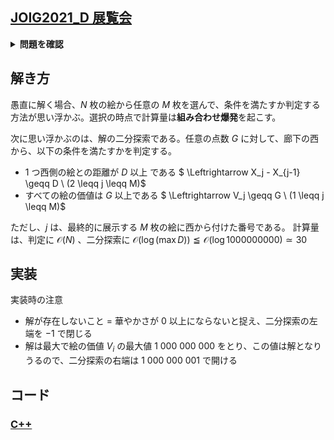 ## [JOIG2021_D 展覧会](https://atcoder.jp/contests/joig2021-open/tasks/joig2021_d)

<details>
<summary><b>問題を確認</b></summary>

## 問題
JOI美術館には、東西方向にまっすぐ伸びる廊下に $N$ 枚の絵が飾られており、 $1$ から $N$ までの番号が付けられている。絵 $i(1 \leqq i \leqq N)$ は廊下の西側から $X_i$ メートルの位置に飾られており、その価値は $V_i$ である。
この美術館では明日から「エゴイ展」が開催されつ予定であり、非常に多くの来客が見込まれている。「エゴイ展」では $M$ 枚の絵を展示する予定である。
$2$ つの絵が近い位置に展示されていると見づらいので、以下の条件を満たすように $N-M$ 枚の絵を取り外し、廊下に $M$ 枚の絵だけを残すことにした。
- どの $2$ つの絵についても、位置が $D$ メートル以上離れているようにする。

展示されている $M$ 枚の絵の価値の最小値を、「エゴイ展」の<b>華やかさ</b>とする。あなたは、廊下に残す $M$ 枚の絵をうまく選ぶことで、「エゴイ展」の華やかさをできるだけ大きくしたい。
$N$ 枚の絵の情報と廊下に残す絵の枚数が与えられたとき、条件を満たすような絵の残し方が存在するか判定し、もし存在する場合は、「エゴイ展」の華やかさの最大値を求めるプログラムを作成せよ。

## 制約
- $1 \leqq N \leqq 100 \ 000$
- $1 \leqq M \leqq N$
- $1 \leqq D \leqq 1 \ 000 \ 000 \ 000$
- $1 \leqq X_i \leqq 1 \ 000 \ 000 \ 000(1 \leqq i \leqq N)$
- $X_i \ne X_j(1 \leqq i \lt j \leqq N)$
- $1 \leqq V_i \leqq 1 \ 000 \ 000 \ 000(1 \leqq i \leqq N)$
- 入力される値はすべて整数である

## 入力
入力は以下の形式で標準入力から与えられる
```math
\begin{matrix}
& N & M & D \\
& X_1 & V_1 \\
& X_2 & V_2 \\
& \vdots \\
& X_N & V_N
\end{matrix}
```

## 出力
条件を満たすような絵の残し方が存在しない場合、標準出力に`-1`を1行で出力せよ。
条件を満たすような絵の残し方が存在する場合、標準出力に「エゴイ展」の華やかさの最大値を $1$ 行で出力せよ。
</details>


## 解き方
愚直に解く場合、$N$ 枚の絵から任意の $M$ 枚を選んで、条件を満たすか判定する方法が思い浮かぶ。選択の時点で計算量は<b>組み合わせ爆発</b>を起こす。

次に思い浮かぶのは、解の二分探索である。任意の点数 $G$ に対して、廊下の西から、以下の条件を満たすかを判定する。
- $1$ つ西側の絵との距離が $D$ 以上 である
    $ \Leftrightarrow X_j - X_{j-1} \geqq D \ (2 \leqq j \leqq M)$
- すべての絵の価値は $G$ 以上である
    $ \Leftrightarrow V_j \geqq G \ (1 \leqq j \leqq M)$

ただし、$j$ は、最終的に展示する $M$ 枚の絵に西から付けた番号である。
計算量は、判定に $\mathcal{O}(N)$ 、二分探索に $\mathcal{O}(\log (\max D)) \leqq \mathcal{O}(\log 1000000000) \simeq 30$

## 実装
実装時の注意
- 解が存在しないこと $=$ 華やかさが $0$ 以上にならないと捉え、二分探索の左端を $-1$ で閉じる
- 解は最大で絵の価値 $V_i$ の最大値 $1 \ 000 \ 000 \ 000$ をとり、この値は解となりうるので、二分探索の右端は $1 \ 000 \ 000 \ 001$ で開ける

## コード
### [C++](joig2021_d.cpp)
